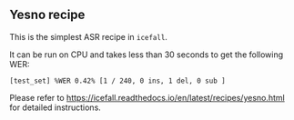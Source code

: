 ## Yesno recipe

This is the simplest ASR recipe in `icefall`.

It can be run on CPU and takes less than 30 seconds to
get the following WER:

```
[test_set] %WER 0.42% [1 / 240, 0 ins, 1 del, 0 sub ]
```

Please refer to
<https://icefall.readthedocs.io/en/latest/recipes/yesno.html>
for detailed instructions.
